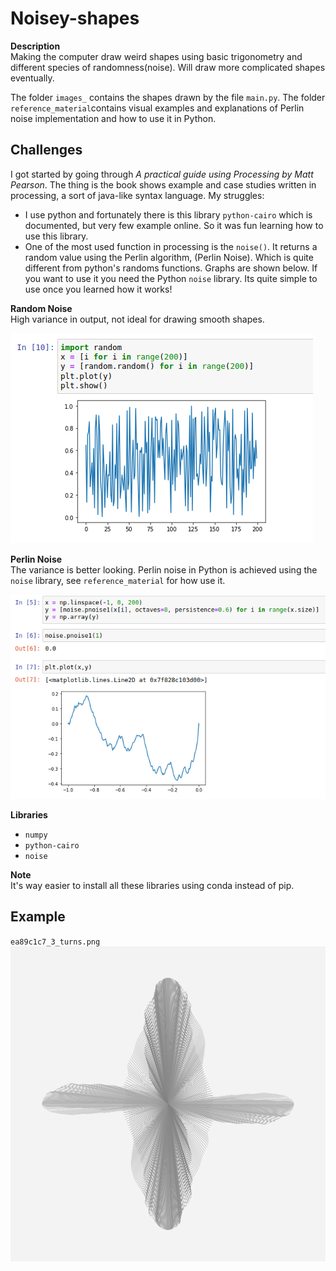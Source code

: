 # Noisey-shapes
**Description** <br>
Making the computer draw weird shapes using basic trigonometry and different species of randomness(noise). Will draw more complicated shapes eventually. <br>


The folder `images_` contains the shapes drawn by the file `main.py`.
The folder `reference_material`contains visual examples and explanations of Perlin noise implementation and how to use it in Python.


## Challenges
I got started by going through *A practical guide using Processing by Matt Pearson*. The thing is the book shows example and case studies written in processing, a sort of java-like syntax language. My struggles:
*   I use python and fortunately there is this library `python-cairo` which is documented, but very          few example online. So it was fun learning how to use this library.
*   One of the most used function in processing is the `noise()`. It returns a random value using the Perlin algorithm, (Perlin Noise). Which is quite different from python's randoms functions. Graphs are shown below. If you want to use it you need the Python `noise` library. Its quite simple to use once you learned how it works!

**Random Noise** <br>
High variance in output, not ideal for drawing smooth shapes.

![img](/images_/random_noise.png?raw=true "image")


**Perlin Noise** <br>
The variance is better looking. Perlin noise in Python is achieved using the `noise` library, see `reference_material` for how use it.

![img](/images_/perlin_noise.png?raw=true "image")

**Libraries**
*   `numpy`
*   `python-cairo`
*   `noise`

**Note** <br>
It's way easier to install all these libraries using conda instead of pip.

## Example <br>
`ea89c1c7_3_turns.png`
![img](/images_/ea89c1c7_3_turns.png?raw=true "image")






